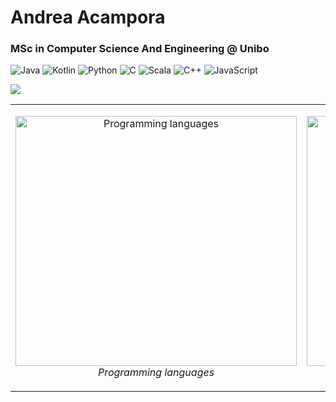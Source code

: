 # Andrea Acampora
### MSc in Computer Science And Engineering @ Unibo

![Java](https://img.shields.io/badge/Java-Good-Green)
![Kotlin](https://img.shields.io/badge/Kotlin-Intermediate-blue)
![Python](https://img.shields.io/badge/Python-Intermediate-blue)
![C](https://img.shields.io/badge/C-Intermediate-blue)
![Scala](https://img.shields.io/badge/Scala-Beginner-yellow)
![C++](https://img.shields.io/badge/C++-Beginner-yellow)
![JavaScript](https://img.shields.io/badge/JavaScript-Beginner-yellow)

<!-- 
<img src="https://github-readme-stats.vercel.app/api?username=andrea-acampora&count_private=true&show_icons=true&theme=gruvbox&cache_seconds=1800" height=220px width=500px>
-->

<img src="https://github-readme-stats.vercel.app/api/wakatime?username=Arop&custom_title=Now%20coding%20in&theme=gruvbox">

<!--
#### Programming languages
<img src="https://wakatime.com/share/@Arop/7b1d5c62-1d9f-4a3a-836c-c29297ecc0b1.svg" height=350px width=650px>


#### Real-time daily coding hours
<img src="https://wakatime.com/share/@Arop/c3fe2869-5ef5-4bc3-8960-99ffe2d5723f.svg?sanitaze=true" height=300px width=700px>
-->

<table>
  <tr>
    <td> 
    <p align="center">
    <img alt="Programming languages" src="https://wakatime.com/share/@Arop/7b1d5c62-1d9f-4a3a-836c-c29297ecc0b1.svg" width="450" height="400">
    <br>
    <em> Programming languages </em>
  </p> 
</td>
<td> 
  <p align="center">
    <img alt="Real-time daily coding hours" src="https://wakatime.com/share/@Arop/c3fe2869-5ef5-4bc3-8960-99ffe2d5723f.svg?sanitaze=true" width="450" height="400">
    <br>
    <em> Real-time daily coding hours </em>
  </p> 
</td>
</tr>
</table>

<!--START_SECTION:waka-->
<!--END_SECTION:waka-->
